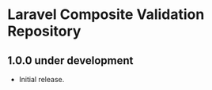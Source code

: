 Laravel Composite Validation Repository
=======================================

1.0.0 under development
-----------------------

- Initial release.
